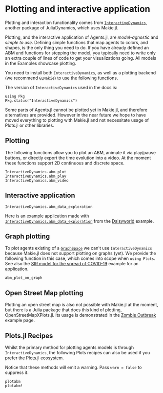 # Plotting and interactive application
Plotting and interaction functionality comes from [`InteractiveDynamics`](https://juliadynamics.github.io/InteractiveDynamics.jl/dev/), another package of JuliaDynamics, which uses Makie.jl.

Plotting, and the interactive application of Agents.jl, are _model-agnostic_ and _simple to use_. Defining simple functions that map agents to colors, and shapes, is the only thing you need to do. If you have already defined an ABM and functions for stepping the model, you typically need to write only an extra couple of lines of code to get your visualizations going. All models in the Examples showcase plotting.

You need to install both `InteractiveDynamics`, as well as a plotting backend (we recommend `GLMakie`) to use the following functions.

The version of `InteractiveDynamics` used in the docs is:
```@example versions
using Pkg
Pkg.status("InteractiveDynamics")
```

Some parts of Agents.jl cannot be plotted yet in Makie.jl, and therefore alternatives are provided. However in the near future we hope to have moved everything to plotting with Makie.jl and not necessitate usage of Plots.jl or other libraries.

## Plotting
The following functions allow you to plot an ABM, animate it via play/pause buttons, or directly export the time evolution into a video. At the moment these functions support 2D continuous and discrete space.

```@docs
InteractiveDynamics.abm_plot
InteractiveDynamics.abm_play
InteractiveDynamics.abm_video
```

## Interactive application

```@docs
InteractiveDynamics.abm_data_exploration
```

Here is an example application made with [`InteractiveDynamics.abm_data_exploration`](@ref) from the [Daisyworld](@ref) example.

## Graph plotting
To plot agents existing of a [`GraphSpace`](@ref) we can't use `InteractiveDynamics` because Makie.jl does not support plotting on graphs (yet). We provide the following function in this case, which comes into scope when `using Plots`. See also the [SIR model for the spread of COVID-19](@ref) example for an application.
```@docs
abm_plot_on_graph
```

## Open Street Map plotting
Plotting an open street map is also not possible with Makie.jl at the moment, but there is a Julia package that does this kind of plotting, OpenStreetMapXPlots.jl. Its usage is demonstrated in the [Zombie Outbreak](@ref) example page.

## Plots.jl Recipes
Whilst the primary method for plotting agents models is through `InteractiveDynamics`, the following Plots recipes can also be used if you prefer the Plots.jl ecosystem.

Notice that these methods will emit a warning. Pass `warn = false` to suppress it.

```@docs
plotabm
plotabm!
```

